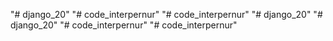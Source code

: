 "# django_20" 
"# code_interpernur" 
"# code_interpernur" 
"# django_20" 
"# django_20" 
"# code_interpernur" 
"# code_interpernur" 
